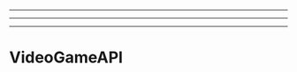 --------------------------
----------------------------------------------------------------------------------------------------
-------------------------------------------------------
# VideoGameAPI
